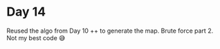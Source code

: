 # Day 14

Reused the algo from Day 10 ++ to generate the map. Brute force part 2. Not my best code 😅
